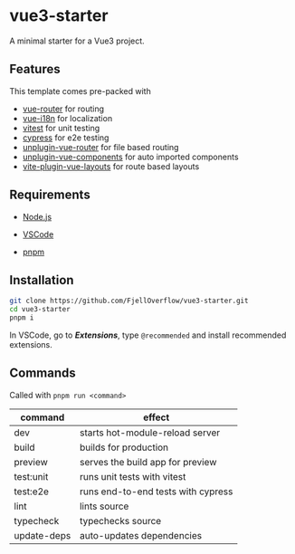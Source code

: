 # vue3-starter

A minimal starter for a Vue3 project.

## Features

This template comes pre-packed with

- [vue-router](https://router.vuejs.org/) for routing
- [vue-i18n](https://vue-i18n.intlify.dev/) for localization
- [vitest](https://vitest.dev/) for unit testing
- [cypress](https://www.cypress.io/) for e2e testing
- [unplugin-vue-router](https://github.com/posva/unplugin-vue-router) for file based routing
- [unplugin-vue-components](https://github.com/unplugin/unplugin-vue-components) for auto imported components
- [vite-plugin-vue-layouts](https://github.com/JohnCampionJr/vite-plugin-vue-layouts) for route based layouts

## Requirements

- [Node.js](https://docs.npmjs.com/downloading-and-installing-node-js-and-npm)

- [VSCode](https://code.visualstudio.com/download)

- [pnpm](https://pnpm.io/installation)

## Installation

```sh
git clone https://github.com/FjellOverflow/vue3-starter.git
cd vue3-starter
pnpm i
```

In VSCode, go to ***Extensions***, type `@recommended` and install recommended extensions.

## Commands

Called with `pnpm run <command>`

| command     | effect                             |
|-------------|------------------------------------|
| dev         | starts hot-module-reload server     |
| build       | builds for production              |
| preview     | serves the build app for preview   |
| test:unit   | runs unit tests with vitest        |
| test:e2e    | runs end-to-end tests with cypress |
| lint        | lints source                       |
| typecheck   | typechecks source                  |
| update-deps | auto-updates dependencies          |
